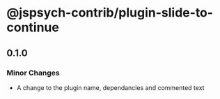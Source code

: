 # @jspsych-contrib/plugin-slide-to-continue

## 0.1.0

### Minor Changes

- A change to the plugin name, dependancies and commented text
